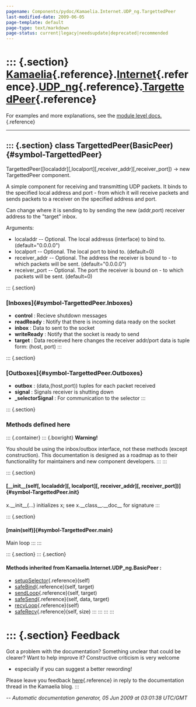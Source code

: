 ```yaml
---
pagename: Components/pydoc/Kamaelia.Internet.UDP_ng.TargettedPeer
last-modified-date: 2009-06-05
page-template: default
page-type: text/markdown
page-status: current|legacy|needsupdate|deprecated|recommended
---
```

::: {.section}
[Kamaelia](/Components/pydoc/Kamaelia.html){.reference}.[Internet](/Components/pydoc/Kamaelia.Internet.html){.reference}.[UDP\_ng](/Components/pydoc/Kamaelia.Internet.UDP_ng.html){.reference}.[TargettedPeer](/Components/pydoc/Kamaelia.Internet.UDP_ng.TargettedPeer.html){.reference}
==========================================================================================================================================================================================================================================================================================

For examples and more explanations, see the [module level
docs.](/Components/pydoc/Kamaelia.Internet.UDP_ng.html){.reference}

------------------------------------------------------------------------

::: {.section}
class TargettedPeer(BasicPeer) {#symbol-TargettedPeer}
------------------------------

TargettedPeer(\[localaddr\]\[,localport\]\[,receiver\_addr\]\[,receiver\_port\])
-\> new TargettedPeer component.

A simple component for receiving and transmitting UDP packets. It binds
to the specified local address and port - from which it will receive
packets and sends packets to a receiver on the specified address and
port.

Can change where it is sending to by sending the new (addr,port)
receiver address to the \"target\" inbox.

Arguments:

-   localaddr \-- Optional. The local addresss (interface) to bind to.
    (default=\"0.0.0.0\")
-   localport \-- Optional. The local port to bind to. (default=0)
-   receiver\_addr \-- Optional. The address the receiver is bound to -
    to which packets will be sent. (default=\"0.0.0.0\")
-   receiver\_port \-- Optional. The port the receiver is bound on - to
    which packets will be sent. (default=0)

::: {.section}
### [Inboxes]{#symbol-TargettedPeer.Inboxes}

-   **control** : Recieve shutdown messages
-   **readReady** : Notify that there is incoming data ready on the
    socket
-   **inbox** : Data to sent to the socket
-   **writeReady** : Notify that the socket is ready to send
-   **target** : Data receieved here changes the receiver addr/port data
    is tuple form: (host, port)
:::

::: {.section}
### [Outboxes]{#symbol-TargettedPeer.Outboxes}

-   **outbox** : (data,(host,port)) tuples for each packet received
-   **signal** : Signals receiver is shutting down
-   **\_selectorSignal** : For communication to the selector
:::

::: {.section}
### Methods defined here

::: {.container}
::: {.boxright}
**Warning!**

You should be using the inbox/outbox interface, not these methods
(except construction). This documentation is designed as a roadmap as to
their functionalilty for maintainers and new component developers.
:::
:::

::: {.section}
#### [\_\_init\_\_(self\[, localaddr\]\[, localport\]\[, receiver\_addr\]\[, receiver\_port\])]{#symbol-TargettedPeer.__init__}

x.\_\_init\_\_(\...) initializes x; see x.\_\_class\_\_.\_\_doc\_\_ for
signature
:::

::: {.section}
#### [main(self)]{#symbol-TargettedPeer.main}

Main loop
:::
:::

::: {.section}
::: {.section}
#### Methods inherited from Kamaelia.Internet.UDP\_ng.BasicPeer :

-   [setupSelector](/Components/pydoc/Kamaelia.Internet.UDP_ng.html#symbol-BasicPeer.setupSelector){.reference}(self)
-   [safeBind](/Components/pydoc/Kamaelia.Internet.UDP_ng.html#symbol-BasicPeer.safeBind){.reference}(self,
    target)
-   [sendLoop](/Components/pydoc/Kamaelia.Internet.UDP_ng.html#symbol-BasicPeer.sendLoop){.reference}(self,
    target)
-   [safeSend](/Components/pydoc/Kamaelia.Internet.UDP_ng.html#symbol-BasicPeer.safeSend){.reference}(self,
    data, target)
-   [recvLoop](/Components/pydoc/Kamaelia.Internet.UDP_ng.html#symbol-BasicPeer.recvLoop){.reference}(self)
-   [safeRecv](/Components/pydoc/Kamaelia.Internet.UDP_ng.html#symbol-BasicPeer.safeRecv){.reference}(self,
    size)
:::
:::
:::
:::

::: {.section}
Feedback
========

Got a problem with the documentation? Something unclear that could be
clearer? Want to help improve it? Constructive criticism is very welcome
- especially if you can suggest a better rewording!

Please leave you feedback
[here](../../../cgi-bin/blog/blog.cgi?rm=viewpost&nodeid=1142023701){.reference}
in reply to the documentation thread in the Kamaelia blog.
:::

*\-- Automatic documentation generator, 05 Jun 2009 at 03:01:38 UTC/GMT*
